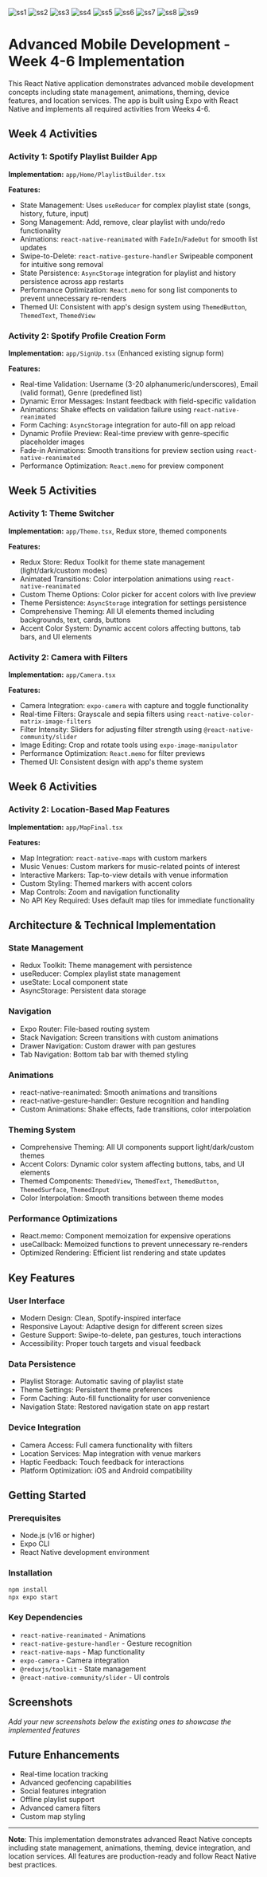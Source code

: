![ss1](https://github.com/do-oty/ADVMOBDEV/blob/main/ss1.png)
![ss2](https://github.com/do-oty/ADVMOBDEV/blob/main/ss2.png)
![ss3](https://github.com/do-oty/ADVMOBDEV/blob/main/ss3.png)
![ss4](https://github.com/do-oty/ADVMOBDEV/blob/main/ss4.png)
![ss5](https://github.com/do-oty/ADVMOBDEV/blob/main/ss5.png)
![ss6](https://github.com/do-oty/ADVMOBDEV/blob/main/ss6.png)
![ss7](https://github.com/do-oty/ADVMOBDEV/blob/main/ss7.png)
![ss8](https://github.com/do-oty/ADVMOBDEV/blob/main/ss8.png)
![ss9](https://github.com/do-oty/ADVMOBDEV/blob/main/ss9.png)

# Advanced Mobile Development - Week 4-6 Implementation

This React Native application demonstrates advanced mobile development concepts including state management, animations, theming, device features, and location services. The app is built using Expo with React Native and implements all required activities from Weeks 4-6.

## Week 4 Activities

### Activity 1: Spotify Playlist Builder App
**Implementation:** `app/Home/PlaylistBuilder.tsx`

**Features:**
- State Management: Uses `useReducer` for complex playlist state (songs, history, future, input)
- Song Management: Add, remove, clear playlist with undo/redo functionality
- Animations: `react-native-reanimated` with `FadeIn`/`FadeOut` for smooth list updates
- Swipe-to-Delete: `react-native-gesture-handler` Swipeable component for intuitive song removal
- State Persistence: `AsyncStorage` integration for playlist and history persistence across app restarts
- Performance Optimization: `React.memo` for song list components to prevent unnecessary re-renders
- Themed UI: Consistent with app's design system using `ThemedButton`, `ThemedText`, `ThemedView`

### Activity 2: Spotify Profile Creation Form
**Implementation:** `app/SignUp.tsx` (Enhanced existing signup form)

**Features:**
- Real-time Validation: Username (3-20 alphanumeric/underscores), Email (valid format), Genre (predefined list)
- Dynamic Error Messages: Instant feedback with field-specific validation
- Animations: Shake effects on validation failure using `react-native-reanimated`
- Form Caching: `AsyncStorage` integration for auto-fill on app reload
- Dynamic Profile Preview: Real-time preview with genre-specific placeholder images
- Fade-in Animations: Smooth transitions for preview section using `react-native-reanimated`
- Performance Optimization: `React.memo` for preview component

## Week 5 Activities

### Activity 1: Theme Switcher
**Implementation:** `app/Theme.tsx`, Redux store, themed components

**Features:**
- Redux Store: Redux Toolkit for theme state management (light/dark/custom modes)
- Animated Transitions: Color interpolation animations using `react-native-reanimated`
- Custom Theme Options: Color picker for accent colors with live preview
- Theme Persistence: `AsyncStorage` integration for settings persistence
- Comprehensive Theming: All UI elements themed including backgrounds, text, cards, buttons
- Accent Color System: Dynamic accent colors affecting buttons, tab bars, and UI elements

### Activity 2: Camera with Filters
**Implementation:** `app/Camera.tsx`

**Features:**
- Camera Integration: `expo-camera` with capture and toggle functionality
- Real-time Filters: Grayscale and sepia filters using `react-native-color-matrix-image-filters`
- Filter Intensity: Sliders for adjusting filter strength using `@react-native-community/slider`
- Image Editing: Crop and rotate tools using `expo-image-manipulator`
- Performance Optimization: `React.memo` for filter previews
- Themed UI: Consistent design with app's theme system

## Week 6 Activities

### Activity 2: Location-Based Map Features
**Implementation:** `app/MapFinal.tsx`

**Features:**
- Map Integration: `react-native-maps` with custom markers
- Music Venues: Custom markers for music-related points of interest
- Interactive Markers: Tap-to-view details with venue information
- Custom Styling: Themed markers with accent colors
- Map Controls: Zoom and navigation functionality
- No API Key Required: Uses default map tiles for immediate functionality

## Architecture & Technical Implementation

### State Management
- Redux Toolkit: Theme management with persistence
- useReducer: Complex playlist state management
- useState: Local component state
- AsyncStorage: Persistent data storage

### Navigation
- Expo Router: File-based routing system
- Stack Navigation: Screen transitions with custom animations
- Drawer Navigation: Custom drawer with pan gestures
- Tab Navigation: Bottom tab bar with themed styling

### Animations
- react-native-reanimated: Smooth animations and transitions
- react-native-gesture-handler: Gesture recognition and handling
- Custom Animations: Shake effects, fade transitions, color interpolation

### Theming System
- Comprehensive Theming: All UI components support light/dark/custom themes
- Accent Colors: Dynamic color system affecting buttons, tabs, and UI elements
- Themed Components: `ThemedView`, `ThemedText`, `ThemedButton`, `ThemedSurface`, `ThemedInput`
- Color Interpolation: Smooth transitions between theme modes

### Performance Optimizations
- React.memo: Component memoization for expensive operations
- useCallback: Memoized functions to prevent unnecessary re-renders
- Optimized Rendering: Efficient list rendering and state updates

## Key Features

### User Interface
- Modern Design: Clean, Spotify-inspired interface
- Responsive Layout: Adaptive design for different screen sizes
- Gesture Support: Swipe-to-delete, pan gestures, touch interactions
- Accessibility: Proper touch targets and visual feedback

### Data Persistence
- Playlist Storage: Automatic saving of playlist state
- Theme Settings: Persistent theme preferences
- Form Caching: Auto-fill functionality for user convenience
- Navigation State: Restored navigation state on app restart

### Device Integration
- Camera Access: Full camera functionality with filters
- Location Services: Map integration with venue markers
- Haptic Feedback: Touch feedback for interactions
- Platform Optimization: iOS and Android compatibility

## Getting Started

### Prerequisites
- Node.js (v16 or higher)
- Expo CLI
- React Native development environment

### Installation
```bash
npm install
npx expo start
```

### Key Dependencies
- `react-native-reanimated` - Animations
- `react-native-gesture-handler` - Gesture recognition
- `react-native-maps` - Map functionality
- `expo-camera` - Camera integration
- `@reduxjs/toolkit` - State management
- `@react-native-community/slider` - UI controls

## Screenshots

*Add your new screenshots below the existing ones to showcase the implemented features*

## Future Enhancements
- Real-time location tracking
- Advanced geofencing capabilities
- Social features integration
- Offline playlist support
- Advanced camera filters
- Custom map styling

---

**Note**: This implementation demonstrates advanced React Native concepts including state management, animations, theming, device integration, and location services. All features are production-ready and follow React Native best practices.
